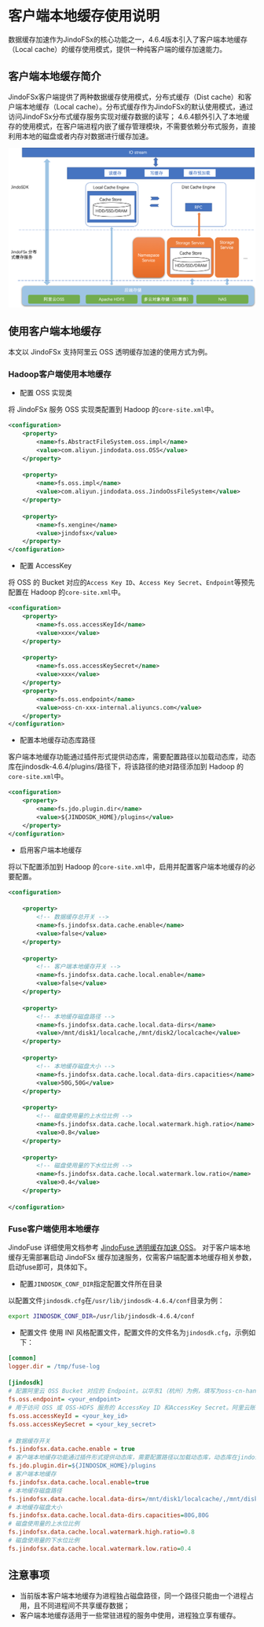 # 客户端本地缓存使用说明

数据缓存加速作为JindoFSx的核心功能之一，4.6.4版本引入了客户端本地缓存（Local cache）的缓存使用模式，提供一种纯客户端的缓存加速能力。

## 客户端本地缓存简介

JindoFSx客户端提供了两种数据缓存使用模式，分布式缓存（Dist cache）和客户端本地缓存（Local cache）。分布式缓存作为JindoFSx的默认使用模式，通过访问JindoFSx分布式缓存服务实现对缓存数据的读写；
4.6.4额外引入了本地缓存的使用模式，在客户端进程内嵌了缓存管理模块，不需要依赖分布式服务，直接利用本地的磁盘或者内存对数据进行缓存加速。

<img src="pic/jindofsx_local_cache.png" width="800"/>

## 使用客户端本地缓存

本文以 JindoFSx 支持阿里云 OSS 透明缓存加速的使用方式为例。


### Hadoop客户端使用本地缓存
* 配置 OSS 实现类

将 JindoFSx 服务 OSS 实现类配置到 Hadoop 的`core-site.xml`中。

```xml
<configuration>
    <property>
        <name>fs.AbstractFileSystem.oss.impl</name>
        <value>com.aliyun.jindodata.oss.OSS</value>
    </property>

    <property>
        <name>fs.oss.impl</name>
        <value>com.aliyun.jindodata.oss.JindoOssFileSystem</value>
    </property>

    <property>
        <name>fs.xengine</name>
        <value>jindofsx</value>
    </property>
</configuration>
```

* 配置 AccessKey

将 OSS 的 Bucket 对应的`Access Key ID`、`Access Key Secret`、`Endpoint`等预先配置在 Hadoop 的`core-site.xml`中。
```xml
<configuration>
    <property>
        <name>fs.oss.accessKeyId</name>
        <value>xxx</value>
    </property>

    <property>
        <name>fs.oss.accessKeySecret</name>
        <value>xxx</value>
    </property>
    <property>
        <name>fs.oss.endpoint</name>
        <value>oss-cn-xxx-internal.aliyuncs.com</value>
    </property>
</configuration>
```

* 配置本地缓存动态库路径

客户端本地缓存功能通过插件形式提供动态库，需要配置路径以加载动态库，动态库在jindosdk-4.6.4/plugins/路径下，将该路径的绝对路径添加到 Hadoop 的`core-site.xml`中。
```xml
<configuration>
    <property>
        <name>fs.jdo.plugin.dir</name>
        <value>${JINDOSDK_HOME}/plugins</value>
    </property>
</configuration>
```

* 启用客户端本地缓存

将以下配置添加到 Hadoop 的`core-site.xml`中，启用并配置客户端本地缓存的必要配置。
```xml
<configuration>

    <property>
        <!-- 数据缓存总开关 -->
        <name>fs.jindofsx.data.cache.enable</name>
        <value>false</value>
    </property>

    <property>
        <!-- 客户端本地缓存开关 -->
        <name>fs.jindofsx.data.cache.local.enable</name>
        <value>false</value>
    </property>

    <property>
        <!-- 本地缓存磁盘路径 -->
        <name>fs.jindofsx.data.cache.local.data-dirs</name>
        <value>/mnt/disk1/localcache,/mnt/disk2/localcache</value>
    </property>

    <property>
        <!-- 本地缓存磁盘大小 -->
        <name>fs.jindofsx.data.cache.local.data-dirs.capacities</name>
        <value>50G,50G</value>
    </property>

    <property>
        <!-- 磁盘使用量的上水位比例 -->
        <name>fs.jindofsx.data.cache.local.watermark.high.ratio</name>
        <value>0.8</value>
    </property>

    <property>
        <!-- 磁盘使用量的下水位比例 -->
        <name>fs.jindofsx.data.cache.local.watermark.low.ratio</name>
        <value>0.4</value>
    </property>

</configuration>
```

### Fuse客户端使用本地缓存
JindoFuse 详细使用文档参考 [JindoFuse 透明缓存加速 OSS](jindo_fuse/jindo_fuse_on_oss.md)。
对于客户端本地缓存无需部署启动 JindoFSx 缓存加速服务，仅需客户端配置本地缓存相关参数，启动fuse即可，具体如下。
* 配置`JINDOSDK_CONF_DIR`指定配置文件所在目录

以配置文件`jindosdk.cfg`在`/usr/lib/jindosdk-4.6.4/conf`目录为例：
```bash
export JINDOSDK_CONF_DIR=/usr/lib/jindosdk-4.6.4/conf
```

* 配置文件
使用 INI 风格配置文件，配置文件的文件名为`jindosdk.cfg`，示例如下：

```ini
[common]
logger.dir = /tmp/fuse-log

[jindosdk]
# 配置阿里云 OSS Bucket 对应的 Endpoint。以华东1（杭州）为例，填写为oss-cn-hangzhou-internal.aliyuncs.com。
fs.oss.endpoint= <your_endpoint>
# 用于访问 OSS 或 OSS-HDFS 服务的 AccessKey ID 和AccessKey Secret。阿里云账号 AccessKey 拥有所有API的访问权限，风险很高。强烈建议您创建并使用RAM用户进行API访问或日常运维，请登录RAM控制台创建RAM用户。
fs.oss.accessKeyId = <your_key_id>
fs.oss.accessKeySecret = <your_key_secret>

# 数据缓存开关
fs.jindofsx.data.cache.enable = true
# 客户端本地缓存功能通过插件形式提供动态库，需要配置路径以加载动态库，动态库在jindosdk-4.6.4/plugins/路径下
fs.jdo.plugin.dir=${JINDOSDK_HOME}/plugins
# 客户端本地缓存
fs.jindofsx.data.cache.local.enable=true
# 本地缓存磁盘路径
fs.jindofsx.data.cache.local.data-dirs=/mnt/disk1/localcache/,/mnt/disk2/localcache/
# 本地缓存磁盘大小
fs.jindofsx.data.cache.local.data-dirs.capacities=80G,80G
# 磁盘使用量的上水位比例
fs.jindofsx.data.cache.local.watermark.high.ratio=0.8
# 磁盘使用量的下水位比例
fs.jindofsx.data.cache.local.watermark.low.ratio=0.4
```

## 注意事项

* 当前版本客户端本地缓存为进程独占磁盘路径，同一个路径只能由一个进程占用，且不同进程间不共享缓存数据；
* 客户端本地缓存适用于一些常驻进程的服务中使用，进程独立享有缓存。

